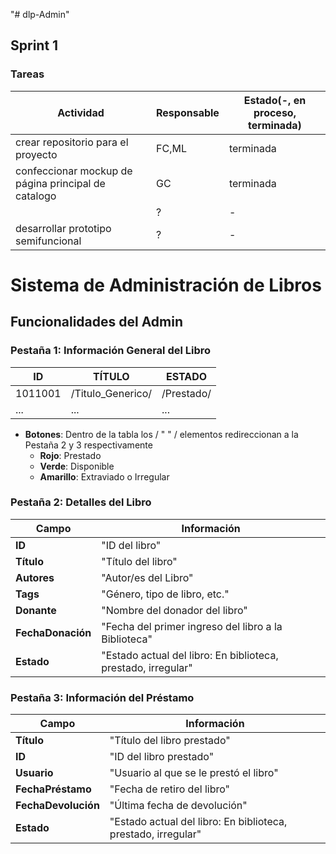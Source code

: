 "# dlp-Admin"
## Sprint 1
### Tareas

|Actividad|Responsable|Estado(-, en proceso, terminada)|
|---------|----------|---------------------------------|
|crear repositorio para el proyecto|FC,ML|terminada|
|confeccionar mockup de página principal de catalogo|GC|terminada|
||?|-|
|desarrollar prototipo semifuncional|?|-|

# Sistema de Administración de Libros

## Funcionalidades del Admin

### Pestaña 1: Información General del Libro

| ID       | TÍTULO           | ESTADO     |
|----------|------------------|------------|
| 1011001  | /Titulo_Generico/ | /Prestado/   |
| ...      | ...              | ...        |
- **Botones**: Dentro de la tabla los / " " / elementos redireccionan a la Pestaña 2 y 3 respectivamente
  - **Rojo**: Prestado
  - **Verde**: Disponible
  - **Amarillo**: Extraviado o Irregular

### Pestaña 2: Detalles del Libro

| Campo           | Información                 |
|-----------------|-----------------------------|
| **ID**          | "ID del libro"              |
| **Título**      | "Título del libro"          |
| **Autores**     | "Autor/es del Libro"        |
| **Tags**        | "Género, tipo de libro, etc."|
| **Donante**     | "Nombre del donador del libro"|
| **FechaDonación** | "Fecha del primer ingreso del libro a la Biblioteca" |
| **Estado**      | "Estado actual del libro: En biblioteca, prestado, irregular" |

### Pestaña 3: Información del Préstamo

| Campo             | Información                        |
|-------------------|------------------------------------|
| **Título**        | "Título del libro prestado"        |
| **ID**            | "ID del libro prestado"            |
| **Usuario**       | "Usuario al que se le prestó el libro" |
| **FechaPréstamo** | "Fecha de retiro del libro"        |
| **FechaDevolución** | "Última fecha de devolución"     |
| **Estado**        | "Estado actual del libro: En biblioteca, prestado, irregular" |
